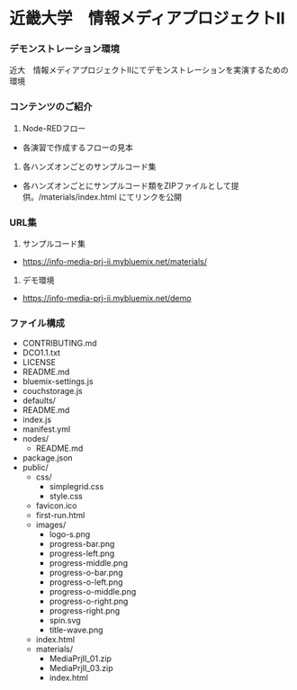 近畿大学　情報メディアプロジェクトⅡ
====================================

### デモンストレーション環境

近大　情報メディアプロジェクトⅡにてデモンストレーションを実演するための環境

### コンテンツのご紹介

1. Node-REDフロー
 - 各演習で作成するフローの見本
1. 各ハンズオンごとのサンプルコード集
 - 各ハンズオンごとにサンプルコード類をZIPファイルとして提供。/materials/index.html にてリンクを公開

### URL集
1. サンプルコード集
 - https://info-media-prj-ii.mybluemix.net/materials/
1. デモ環境
 - https://info-media-prj-ii.mybluemix.net/demo

### ファイル構成
- CONTRIBUTING.md
- DCO1.1.txt
- LICENSE
- README.md
- bluemix-settings.js
- couchstorage.js
- defaults/
 - README.md
- index.js
- manifest.yml
- nodes/
  - README.md
- package.json
- public/
  - css/
    - simplegrid.css
    - style.css
  - favicon.ico
  - first-run.html
  - images/
    - logo-s.png
    - progress-bar.png
    - progress-left.png
    - progress-middle.png
    - progress-o-bar.png
    - progress-o-left.png
    - progress-o-middle.png
    - progress-o-right.png
    - progress-right.png
    - spin.svg
    - title-wave.png
  - index.html
  - materials/
    - MediaPrjII_01.zip
    - MediaPrjII_03.zip
    - index.html

